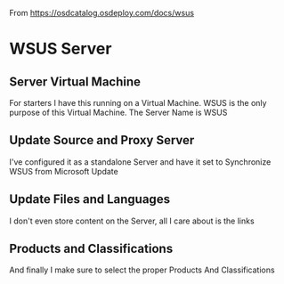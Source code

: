From https://osdcatalog.osdeploy.com/docs/wsus

# WSUS Server
## Server Virtual Machine
For starters I have this running on a Virtual Machine.  WSUS is the only purpose of this Virtual Machine.  The Server Name is WSUS
## Update Source and Proxy Server
I've configured it as a standalone Server and have it set to Synchronize WSUS from Microsoft Update

## Update Files and Languages
I don't even store content on the Server, all I care about is the links

## Products and Classifications
And finally I make sure to select the proper Products
And Classifications
